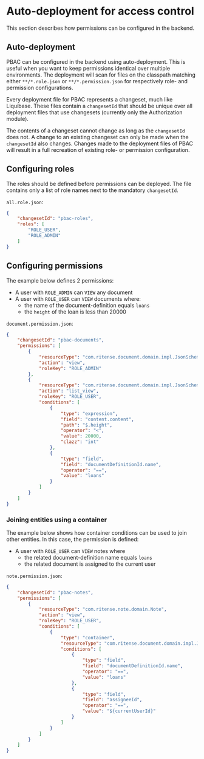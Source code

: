 # Auto-deployment for access control
This section describes how permissions can be configured in the backend.

## Auto-deployment
PBAC can be configured in the backend using auto-deployment. This is useful when you want to keep permissions identical over multiple environments.
The deployment will scan for files on the classpath matching either `**/*.role.json` or `**/*.permission.json` for respectively role- and permission configurations.

Every deployment file for PBAC represents a changeset, much like Liquibase. 
These files contain a `changesetId` that should be unique over all deployment files that use changesets (currently only the Authorization module).

The contents of a changeset cannot change as long as the `changesetId` does not. A change to an existing changeset can only be made when the `changesetId` also changes.
Changes made to the deployment files of PBAC will result in a full recreation of existing role- or permission configuration.

## Configuring roles
The roles should be defined before permissions can be deployed. The file contains only a list of role names next to the mandatory `changesetId`.

`all.role.json`:
``` json
{
    "changesetId": "pbac-roles",
    "roles": [
        "ROLE_USER",
        "ROLE_ADMIN"
    ]
}
```

## Configuring permissions
The example below defines 2 permissions:
- A user with `ROLE_ADMIN` can `VIEW` any document
- A user with `ROLE_USER` can `VIEW` documents where:
  - the name of the document-definition equals `loans`
  - the `height` of the loan is less than 20000

`document.permission.json`:
``` json
{
    "changesetId": "pbac-documents",
    "permissions": [
        {
            "resourceType": "com.ritense.document.domain.impl.JsonSchemaDocument",
            "action": "view",
            "roleKey": "ROLE_ADMIN"
        },
        {
            "resourceType": "com.ritense.document.domain.impl.JsonSchemaDocument",
            "action": "list_view",
            "roleKey": "ROLE_USER",
            "conditions": [
                {
                    "type": "expression",
                    "field": "content.content",
                    "path": "$.height",
                    "operator": "<",
                    "value": 20000,
                    "clazz": "int"
                },
                {
                    "type": "field",
                    "field": "documentDefinitionId.name",
                    "operator": "==",
                    "value": "loans"
                }
            ]
        }
    ]
}
```
### Joining entities using a container
The example below shows how container conditions can be used to join other entities.
In this case, the permission is defined:
- A user with `ROLE_USER` can `VIEW` notes where
  - the related document-definition name equals `loans`
  - the related document is assigned to the current user

`note.permission.json`:
``` json
{
    "changesetId": "pbac-notes",
    "permissions": [
        {
            "resourceType": "com.ritense.note.domain.Note",
            "action": "view",
            "roleKey": "ROLE_USER",
            "conditions": [
                {
                    "type": "container",
                    "resourceType": "com.ritense.document.domain.impl.JsonSchemaDocument",
                    "conditions": [
                        {
                            "type": "field",
                            "field": "documentDefinitionId.name",
                            "operator": "==",
                            "value": "loans"
                        },
                        {
                            "type": "field",
                            "field": "assigneeId",
                            "operator": "==",
                            "value": "${currentUserId}"
                        }
                    ]
                }
            ]
        }
    ]
}
```

